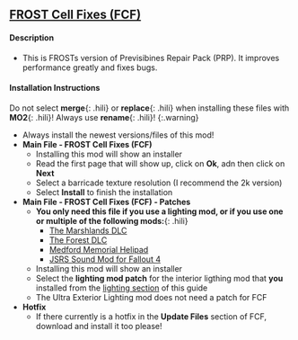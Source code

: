 ## [FROST Cell Fixes (FCF)](https://www.nexusmods.com/fallout4/mods/59652?tab=files)

#### Description
* This is FROSTs version of Previsibines Repair Pack (PRP). It improves performance greatly and fixes bugs.

#### Installation Instructions
Do not select **merge**{: .hili} or **replace**{: .hili} when installing these files with **MO2**{: .hili}! Always use **rename**{: .hili}! 
{:.warning}

* Always install the newest versions/files of this mod!
* **Main File - FROST Cell Fixes (FCF)**
    * Installing this mod will show an installer
    * Read the first page that will show up, click on **Ok**, adn then click on **Next**
    * Select a barricade texture resolution (I recommend the 2k version)
    * Select **Install** to finish the installation
* **Main File - FROST Cell Fixes (FCF) - Patches**
    * **You only need this file if you use a lighting mod, or if you use one or multiple of the following mods:**{: .hili}
        * [The Marshlands DLC](https://www.nexusmods.com/fallout4/mods/48628)
        * [The Forest DLC](https://www.nexusmods.com/fallout4/mods/46602)
        * [Medford Memorial Helipad](https://www.nexusmods.com/fallout4/mods/55655?tab=files)
        * [JSRS Sound Mod for Fallout 4](https://www.nexusmods.com/fallout4/mods/52931)
    * Installing this mod will show an installer
    * Select the **lighting mod patch** for the interior ligthing mod that **you** installed from the [lighting section](/f4-frost-guide/lighting) of this guide
    * The Ultra Exterior Lighting mod does not need a patch for FCF
* **Hotfix**
    * If there currently is a hotfix in the **Update Files** section of FCF, download and install it too please!
